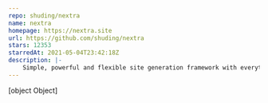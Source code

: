 ```yaml
---
repo: shuding/nextra
name: nextra
homepage: https://nextra.site
url: https://github.com/shuding/nextra
stars: 12353
starredAt: 2021-05-04T23:42:18Z
description: |-
    Simple, powerful and flexible site generation framework with everything you love from Next.js.
---
```


[object Object]
